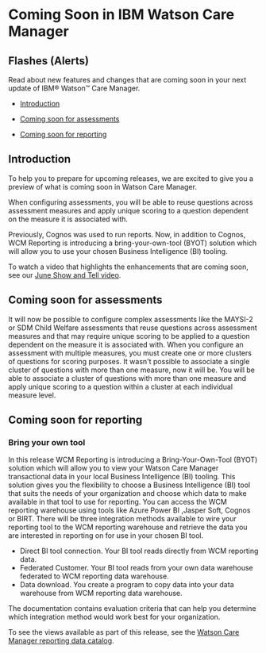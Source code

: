 # Coming Soon in IBM Watson Care Manager

## Flashes (Alerts)

Read about new features and changes that are coming soon in your next update of IBM® Watson™ Care Manager.

* [Introduction](#introduction)

* [Coming soon for assessments](#coming-soon-for-assessments)

* [Coming soon for reporting](#coming-soon-for-reporting)

## Introduction

To help you to prepare for upcoming releases, we are excited to give you a preview of what is coming soon in Watson Care Manager. 

When configuring assessments, you will be able to reuse questions across assessment measures and apply unique scoring to a question dependent on the measure it is associated with. 

Previously, Cognos was used to run reports. Now, in addition to Cognos, WCM Reporting is introducing a bring-your-own-tool (BYOT) solution which will allow you to use your chosen Business Intelligence (BI) tooling. 

To watch a video that highlights the enhancements that are coming soon, see our [June Show and Tell video](https://www.ibm.com/support/pages/node/6343209).

## Coming soon for assessments

It will now be possible to configure complex assessments like the MAYSI-2 or SDM Child Welfare assessments that reuse questions across assessment measures and that may require unique scoring to be applied to a question dependent on the measure it is associated with. When you configure an assessment with multiple measures, you must create one or more clusters of questions for scoring purposes. It wasn't possible to associate a single cluster of questions with more than one measure, now it will be. You will be able to associate a cluster of questions with more than one measure and apply unique scoring to a question within a cluster at each individual measure level.

## Coming soon for reporting

### Bring your own tool

In this release WCM Reporting is introducing a Bring-Your-Own-Tool (BYOT) solution which will allow you to view your Watson Care Manager transactional data in your local Business Intelligence (BI) tooling. This solution gives you the flexibility to choose a Business Intelligence (BI) tool that suits the needs of your organization and choose which data to make available in that tool to use for reporting. You can access the WCM reporting warehouse using tools like Azure Power BI ,Jasper Soft, Cognos or BIRT. There will be three integration methods available to wire your reporting tool to the WCM reporting warehouse and retrieve the data you are interested in reporting on for use in your chosen BI tool.

* Direct BI tool connection. Your BI tool reads directly from WCM reporting data.
* Federated Customer. Your BI tool reads from your own data warehouse federated to WCM reporting data warehouse.
* Data download. You create a program to copy data into your data warehouse from WCM reporting data warehouse.

The documentation contains evaluation criteria that can help you determine which integration method would work best for your organization.

To see the views available as part of this release, see the [Watson Care Manager reporting data catalog](https://ibm.github.io/wcm-reporting-datacatalog/#/).
